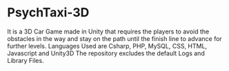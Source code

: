 # PsychTaxi-3D
It is a 3D Car Game made in Unity that requires the players to avoid the obstacles in the way and stay on the path until the finish line to advance for further levels. 
Languages Used are Csharp, PHP, MySQL, CSS, HTML, Javascript and Unity3D
The repository excludes the default Logs and Library Files.
